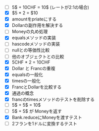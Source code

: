 - [ ] 5$ + 10CHF = 10$ (レートが2:1の場合)
- [x] $5 * 2 = $10
- [x] amountをpriateにする
- [x] Dollarの副作用を解決する
- [ ] Moneyの丸め処理
- [x] equalsメソッドの実装
- [ ] hascodeメソッドの実装
- [ ] nullとの等価性比較
- [ ] 他のオブジェクトとの比較
- [x] 5CHF * 2 = 10CHF
- [x] Dollar と Francの重複
- [x] equalsの一般化
- [x] timesの一般化
- [x] FrancとDollarを比較する
- [x] 通過の概念
- [x] francのtimesメソッドのテストを削除する
- [ ] 5$ + 5$ = 10$
- [ ] 5$ + 5$ が Moneyを返す
- [x] Bank.reduceにMoneyを渡すテスト
- [ ] 2フランを1ドルに変換するテスト